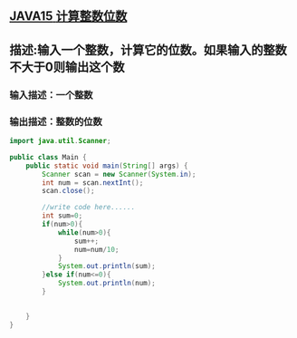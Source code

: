 ## [ **JAVA15** **计算整数位数** ](https://www.nowcoder.com/practice/07232b8720614f7ea185391d1a7206eb?tpId=220&tags=&title=&difficulty=0&judgeStatus=0&rp=0&sourceUrl=https%3A%2F%2Fwww.nowcoder.com%2Fexam%2Foj)

## 描述:输入一个整数，计算它的位数。如果输入的整数不大于0则输出这个数

### 输入描述：一个整数

### 输出描述：整数的位数

```java 
import java.util.Scanner;

public class Main {
    public static void main(String[] args) {
        Scanner scan = new Scanner(System.in);
        int num = scan.nextInt();
        scan.close();

        //write code here......
        int sum=0;
        if(num>0){
            while(num>0){
                sum++;
                num=num/10;
            }
            System.out.println(sum);
        }else if(num<=0){
            System.out.println(num);
        }
        

    }
}
```


